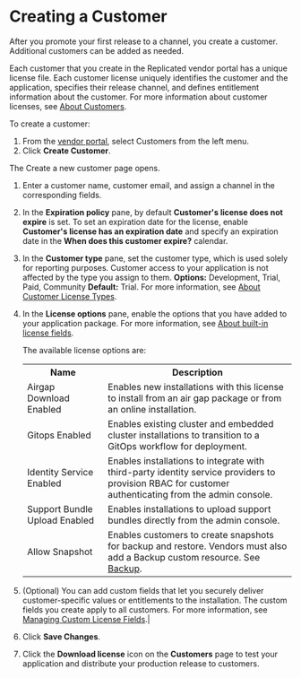 # Creating a Customer

After you promote your first release to a channel, you create a customer. Additional customers can be added as needed.

Each customer that you create in the Replicated vendor portal has a unique license file. Each customer license uniquely identifies the customer and the application, specifies their release channel, and defines entitlement information about the customer. For more information about customer licenses, see [About Customers](licenses-about).

To create a customer:

1. From the [vendor portal](https://vendor.replicated.com), select Customers from the left menu.
1. Click **Create Customer**.

  The Create a new customer page opens.

1. Enter a customer name, customer email, and assign a channel in the corresponding fields.
1. In the **Expiration policy** pane, by default **Customer's license does not expire** is set. To set an expiration date for the license, enable **Customer's license has an expiration date** and specify an expiration date in the **When does this customer expire?** calendar. 

1. In the **Customer type** pane, set the customer type, which is used solely for reporting purposes. Customer access to your application is not affected by the type you assign to them. **Options:** Development, Trial, Paid, Community **Default:** Trial. For more information, see [About Customer License Types](licenses-about-types).

1. In the **License options** pane, enable the options that you have added to your application package. For more information, see [About built-in license fields](licenses-using-builtin-fields).

    The available license options are:

    <table>
        <tr>
          <th width="30%">Name</th>
          <th width="70%">Description</th>
        </tr>
        <tr>
          <td>Airgap Download Enabled</td>
          <td>Enables new installations with this license to install from an air gap package or from an online installation.</td>
        </tr>
        <tr>
          <td>Gitops Enabled</td>
          <td>Enables existing cluster and embedded cluster installations to transition to a GitOps workflow for deployment.</td>
        </tr>
        <tr>
          <td>Identity Service Enabled</td>
          <td>Enables installations to integrate with third-party identity service providers to provision RBAC for customer authenticating from the admin console.</td>
        </tr>
        <tr>
          <td>Support Bundle Upload Enabled</td>
          <td>Enables installations to upload support bundles directly from the admin console.</td>
        </tr>
        <tr>
          <td>Allow Snapshot</td>
          <td>Enables customers to create snapshots for backup and restore. Vendors must also add a Backup custom resource. See <a href="/reference/custom-resource-backup">Backup</a>.</td>
        </tr>
      </table>

1. (Optional) You can add custom fields that let you securely deliver customer-specific values or entitlements to the installation. The custom fields you create apply to all customers. For more information, see [Managing Custom License Fields](licenses-adding-custom-fields).|

1. Click **Save Changes**.

1. Click the **Download license** icon on the **Customers** page to test your application and distribute your production release to customers.
